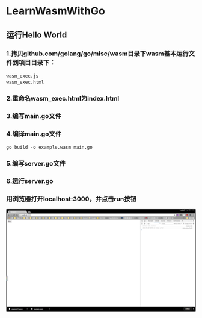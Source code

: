 # LearnWasmWithGo
## 运行Hello World

### 1.拷贝github.com/golang/go/misc/wasm目录下wasm基本运行文件到项目目录下：
    wasm_exec.js
    wasm_exec.html

### 2.重命名wasm_exec.html为index.html
### 3.编写main.go文件
### 4.编译main.go文件
    go build -o example.wasm main.go
### 5.编写server.go文件
### 6.运行server.go

### 用浏览器打开localhost:3000，并点击run按钮
![Run](run.jpg "运行结果")


